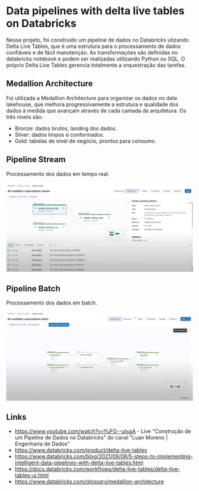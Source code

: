# Data pipelines with delta live tables on Databricks

Nesse projeto, foi construído um pipeline de dados no Databricks utizando Delta Live Tables, que é uma estrutura para o processamento de dados confiáveis e de fácil manutenção. As transformações são definidas no databricks notebook e podem ser realizadas utilizando Python ou SQL. O próprio Delta Live Tables gerencia totalmente a orquestração das tarefas.

## Medallion Architecture

Foi utilizada a Medallion Architecture para organizar os dados no data lakehouse, que melhora progressivamente a estrutura e qualidade dos dados à medida que avançam através de cada camada da arquitetura. Os três níveis são:

- Bronze: dados brutos, landing dos dados.
- Silver:  dados limpos e conformados.
- Gold: tabelas de nível de negócio, prontos para consumo.

## Pipeline Stream

Processamento dos dados em tempo real.

[![Stream](https://github.com/guimarczewski/data_pipeline_databricks/raw/main/images/complete_pipeline_stream.PNG)]()

## Pipeline Batch

Processamento dos dados em batch.

[![Batch](https://github.com/guimarczewski/data_pipeline_databricks/raw/main/images/complete_pipeline.PNG)]()

## Links
- https://www.youtube.com/watch?v=YuFG--utxaA - Live "Construção de um Pipeline de Dados no Databricks" do canal "Luan Moreno | Engenharia de Dados"
- https://www.databricks.com/product/delta-live-tables
- https://www.databricks.com/blog/2021/09/08/5-steps-to-implementing-intelligent-data-pipelines-with-delta-live-tables.html
- https://docs.databricks.com/workflows/delta-live-tables/delta-live-tables-ui.html
- https://www.databricks.com/glossary/medallion-architecture
